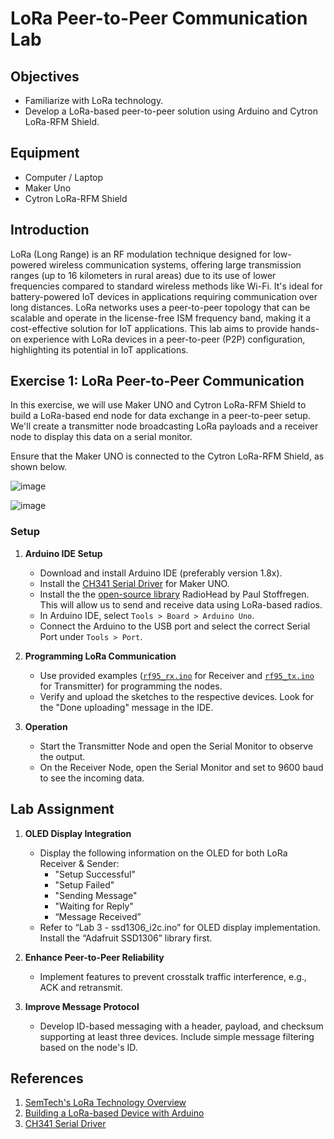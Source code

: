 # LoRa Peer-to-Peer Communication Lab

## Objectives
- Familiarize with LoRa technology.
- Develop a LoRa-based peer-to-peer solution using Arduino and Cytron LoRa-RFM Shield.

## Equipment
- Computer / Laptop
- Maker Uno
- Cytron LoRa-RFM Shield

## Introduction
LoRa (Long Range) is an RF modulation technique designed for low-powered wireless communication systems, offering large transmission ranges (up to 16 kilometers in rural areas) due to its use of lower frequencies compared to standard wireless methods like Wi-Fi. It's ideal for battery-powered IoT devices in applications requiring communication over long distances. LoRa networks uses a peer-to-peer topology that can be scalable and operate in the license-free ISM frequency band, making it a cost-effective solution for IoT applications. This lab aims to provide hands-on experience with LoRa devices in a peer-to-peer (P2P) configuration, highlighting its potential in IoT applications.

## Exercise 1: LoRa Peer-to-Peer Communication
In this exercise, we will use Maker UNO and Cytron LoRa-RFM Shield to build a LoRa-based end node for data exchange in a peer-to-peer setup. We'll create a transmitter node broadcasting LoRa payloads and a receiver node to display this data on a serial monitor.

Ensure that the Maker UNO is connected to the Cytron LoRa-RFM Shield, as shown below.

![image](https://github.com/drfuzzi/CSC2106_LoRa/assets/108112390/f055a011-a423-4d66-b4d8-301729773361)

![image](https://github.com/drfuzzi/CSC2106_LoRa/assets/108112390/37535a86-b00b-4470-b5b9-013846fc0806)

### Setup
1. **Arduino IDE Setup**
   - Download and install Arduino IDE (preferably version 1.8x).
   - Install the [CH341 Serial Driver](https://www.wch.cn/downloads/CH341SER_ZIP.html) for Maker UNO.
   - Install the the [open-source library](https://github.com/PaulStoffregen/RadioHead) RadioHead by Paul Stoffregen. This will allow us to send and receive data using LoRa-based radios.
   - In Arduino IDE, select `Tools > Board > Arduino Uno`.
   - Connect the Arduino to the USB port and select the correct Serial Port under `Tools > Port`.

2. **Programming LoRa Communication**
   - Use provided examples ([`rf95_rx.ino`](rf95_rx.ino) for Receiver and [`rf95_tx.ino`](rf95_tx.ino) for Transmitter) for programming the nodes.
   - Verify and upload the sketches to the respective devices. Look for the "Done uploading" message in the IDE.

3. **Operation**
   - Start the Transmitter Node and open the Serial Monitor to observe the output.
   - On the Receiver Node, open the Serial Monitor and set to 9600 baud to see the incoming data.

## Lab Assignment
1. **OLED Display Integration**
   - Display the following information on the OLED for both LoRa Receiver & Sender:
     - "Setup Successful"
     - "Setup Failed"
     - "Sending Message"
     - "Waiting for Reply"
     - “Message Received”
   - Refer to “Lab 3 - ssd1306_i2c.ino” for OLED display implementation. Install the “Adafruit SSD1306” library first.

2. **Enhance Peer-to-Peer Reliability**
   - Implement features to prevent crosstalk traffic interference, e.g., ACK and retransmit.

3. **Improve Message Protocol**
   - Develop ID-based messaging with a header, payload, and checksum supporting at least three devices. Include simple message filtering based on the node's ID.

## References
1. [SemTech's LoRa Technology Overview](https://www.semtech.com/lora/what-is-lora)
2. [Building a LoRa-based Device with Arduino](https://www.semtech.com/developer-portal)
3. [CH341 Serial Driver](https://www.wch.cn/downloads/CH341SER_ZIP.html)
